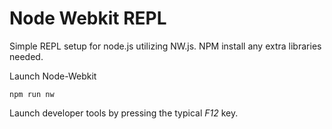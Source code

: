 Node Webkit REPL
=========================================
Simple REPL setup for node.js utilizing NW.js. NPM install any extra libraries needed. 

Launch Node-Webkit
```shell 
npm run nw
```

 Launch developer tools by pressing the typical *F12* key.   

